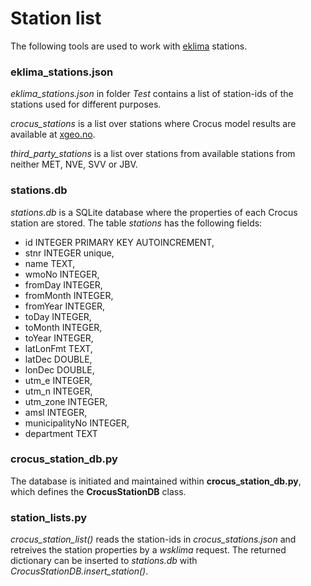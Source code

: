 

# Station list

The following tools are used to work with [eklima](www.eklima.no) stations.

### eklima_stations.json
*eklima_stations.json* in folder *Test* contains a list of station-ids of the stations used for different purposes.

*crocus_stations* is a list over stations where Crocus model results are available at [xgeo.no](www.xgeo.no).

*third_party_stations* is a list over stations from available stations from neither MET, NVE, SVV or JBV.

### stations.db 
*stations.db* is a SQLite database where the properties of each Crocus station are stored.
The table *stations* has the following fields:

- id INTEGER PRIMARY KEY AUTOINCREMENT,
- stnr INTEGER unique,
- name TEXT,
- wmoNo INTEGER,
- fromDay INTEGER,
- fromMonth INTEGER,
- fromYear INTEGER,
- toDay INTEGER,
- toMonth INTEGER,
- toYear INTEGER,
- latLonFmt TEXT,
- latDec DOUBLE,
- lonDec DOUBLE,
- utm_e INTEGER,
- utm_n INTEGER,
- utm_zone INTEGER,
- amsl INTEGER,
- municipalityNo INTEGER,
- department TEXT

### crocus_station_db.py 
The database is initiated and maintained within **crocus_station_db.py**, which defines the **CrocusStationDB** class.

### station_lists.py

*crocus_station_list()*  reads the station-ids in *crocus_stations.json* and retreives the station properties by a 
*wsklima* request. The returned dictionary can be inserted to *stations.db* with *CrocusStationDB.insert_station()*.
